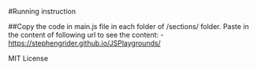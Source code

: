 #Running instruction

##Copy the code in main.js file in each folder of /sections/ folder. Paste in the content of following url to see the content:
	- https://stephengrider.github.io/JSPlaygrounds/

MIT License